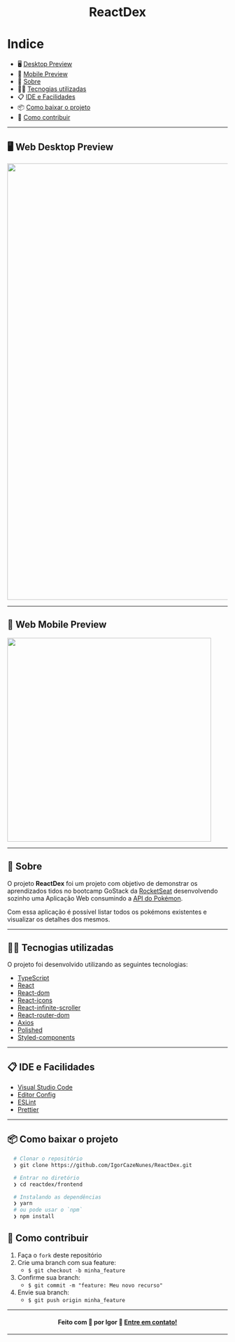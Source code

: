 <h1 align="center">
  ReactDex
</h1>

# Indice

- 🖥 [Desktop Preview](#-web-desktop-preview)
- 📱 [Mobile Preview](#-web-mobile-preview)
- 📝️ [Sobre](#%EF%B8%8F-sobre)
- 👨‍💻️ [Tecnogias utilizadas](#%EF%B8%8F-tecnogias-utilizadas)
- 📋️ [IDE e Facilidades](#%EF%B8%8F-ide-e-facilidades)
- 📦️ [Como baixar o projeto](#%EF%B8%8F-como-baixar-o-projeto)
- 🤔️ [Como contribuir](#%EF%B8%8F-como-contribuir)

---

## 🖥 Web Desktop Preview
<img src='github/Web Desktop Preview.gif' width=998/>

---

## 📱 Web Mobile Preview
<img src='github/Web Mobile Preview.gif' width=466/>

---

## 📝️ Sobre

O projeto **ReactDex** foi um projeto com objetivo de demonstrar os aprendizados tidos no bootcamp GoStack da [RocketSeat](https://rocketseat.com.br/) desenvolvendo sozinho uma Aplicação Web consumindo a [API do Pokémon](https://pokeapi.co/).

Com essa aplicação é possível listar todos os pokémons existentes e visualizar os detalhes dos mesmos.

---

## 👨‍💻️ Tecnogias utilizadas

O projeto foi desenvolvido utilizando as seguintes tecnologias:

- [TypeScript](https://www.npmjs.com/package/typescript)
- [React](https://www.npmjs.com/package/react)
- [React-dom](https://www.npmjs.com/package/react-dom)
- [React-icons](https://www.npmjs.com/package/react-icons)
- [React-infinite-scroller](https://www.npmjs.com/package/react-infinite-scroller)
- [React-router-dom](https://www.npmjs.com/package/react-router-dom)
- [Axios](https://www.npmjs.com/package/axios)
- [Polished](https://www.npmjs.com/package/polished)
- [Styled-components](https://www.npmjs.com/package/styled-components)

---

## 📋️ IDE e Facilidades

- [Visual Studio Code](https://code.visualstudio.com/)
- [Editor Config](https://editorconfig.org/)
- [ESLint](https://eslint.org/)
- [Prettier](https://prettier.io/)

---

## 📦️ Como baixar o projeto

```bash
  # Clonar o repositório
  ❯ git clone https://github.com/IgorCazeNunes/ReactDex.git

  # Entrar no diretório
  ❯ cd reactdex/frontend

  # Instalando as dependências
  ❯ yarn
  # ou pode usar o `npm`
  ❯ npm install
```

## 🤔️ Como contribuir

1. Faça o `fork` deste repositório
2. Crie uma branch com sua feature:
   - `$ git checkout -b minha_feature`
3. Confirme sua branch:
   - `$ git commit -m "feature: Meu novo recurso"`
4. Envie sua branch:
   - `$ git push origin minha_feature`

---

<h4 align="center">
  Feito com 💜 por Igor 👋️ <a href="https://www.linkedin.com/in/IgorCazeNunes/" target="_blank">Entre em contato!</a>
</h4>

---
